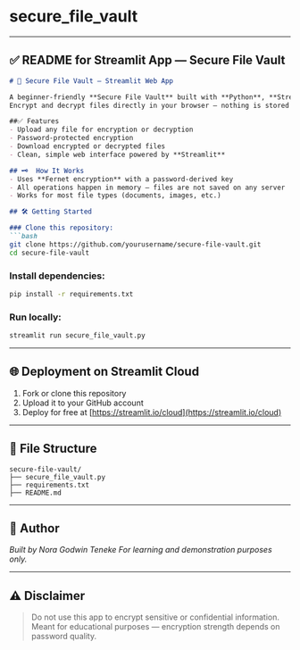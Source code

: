 # secure_file_vault
 

---

## ✅ **README for Streamlit App — Secure File Vault**

```markdown
# 🔐 Secure File Vault — Streamlit Web App

A beginner-friendly **Secure File Vault** built with **Python**, **Streamlit**, and **Cryptography** library.  
Encrypt and decrypt files directly in your browser — nothing is stored on any server.

##✅ Features
- Upload any file for encryption or decryption
- Password-protected encryption
- Download encrypted or decrypted files
- Clean, simple web interface powered by **Streamlit**

## 🗝️  How It Works
- Uses **Fernet encryption** with a password-derived key
- All operations happen in memory — files are not saved on any server
- Works for most file types (documents, images, etc.)

## 🛠️ Getting Started

### Clone this repository:
```bash
git clone https://github.com/yourusername/secure-file-vault.git
cd secure-file-vault
````

### Install dependencies:

```bash
pip install -r requirements.txt
```

### Run locally:

```bash
streamlit run secure_file_vault.py
```

---

## 🌐 Deployment on Streamlit Cloud

1. Fork or clone this repository
2. Upload it to your GitHub account
3. Deploy for free at [https://streamlit.io/cloud](https://streamlit.io/cloud)

---

## 📂 File Structure

```
secure-file-vault/
├── secure_file_vault.py
├── requirements.txt
├── README.md
```

---

## 📝 Author

*Built by Nora Godwin Teneke*
*For learning and demonstration purposes only.*

---

## ⚠️ Disclaimer

> Do not use this app to encrypt sensitive or confidential information.
> Meant for educational purposes — encryption strength depends on password quality.

 
